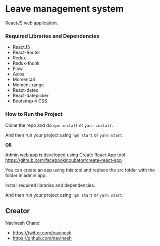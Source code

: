 # Leave management system

ReactJS web application.

### Required Libraries and Dependencies

* ReactJS
* React-Router
* Redux
* Redux-thunk
* Flow
* Axios
* MomentJS
* Moment-range
* React-dates
* React-datepicker
* Bootstrap 4 CSS

### How to Run the Project

Clone the repo and do ```npm install``` or ```yarn install```.

And then run your project using ```npm start``` or ```yarn start```.

**OR**

Admin web app is developed using Create React App tool https://github.com/facebookincubator/create-react-app

You can create an app using this tool and replace the src folder with the folder in admin app.

Install required libraries and dependencies.

And then run your project using ```npm start``` or ```yarn start```.

## Creator

Navinesh Chand
* https://twitter.com/navinesh
* https://github.com/navinesh